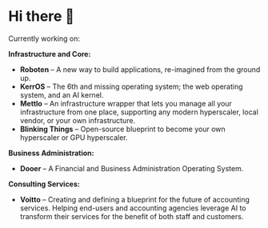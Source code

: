 # Hi there 👋  
Currently working on:

**Infrastructure and Core:**  
- **Roboten** – A new way to build applications, re-imagined from the ground up.
- **KerrOS** – The 6th and missing operating system; the web operating system, and an AI kernel.
- **Mettlo** – An infrastructure wrapper that lets you manage all your infrastructure from one place, supporting any modern hyperscaler, local vendor, or your own infrastructure.
- **Blinking Things** – Open-source blueprint to become your own hyperscaler or GPU hyperscaler.

**Business Administration:**  
- **Dooer** – A Financial and Business Administration Operating System.

**Consulting Services:**  
- **Voitto** – Creating and defining a blueprint for the future of accounting services. Helping end-users and accounting agencies leverage AI to transform their services for the benefit of both staff and customers.
